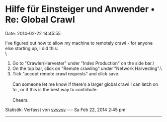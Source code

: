 Hilfe für Einsteiger und Anwender • Re: Global Crawl
====================================================

Date: 2014-02-22 14:45:55

I\'ve figured out how to allow my machine to remotely crawl - for anyone
else starting up, I did this:\
\
1. Go to \"Crawler/Harvester\" under \"Index Production\" on the side
bar.\
2. On the top bar, click on \"Remote crawling\" under \"Network
Harvesting\".\
3. Tick \"accept remote crawl requests\" and click save.\
\
Can someone let me know if there\'s a larger global crawl I can latch on
to , or if this is the best way to contribute.\
\
Cheers.

Statistik: Verfasst von
[vvvvvv](http://forum.yacy-websuche.de/memberlist.php?mode=viewprofile&u=9368)
--- Sa Feb 22, 2014 2:45 pm

------------------------------------------------------------------------
